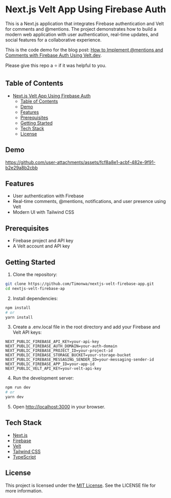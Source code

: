 # Next.js Velt App Using Firebase Auth

This is a Next.js application that integrates Firebase authentication and Velt for comments and @mentions. The project demonstrates how to build a modern web application with user authentication, real-time updates, and social features for a collaborative experience.

This is the code demo for the blog post: [How to Implement @mentions and Comments with Firebase Auth Using Velt.dev](https://velt.dev/blog).

Please give this repo a ⭐ if it was helpful to you.

## Table of Contents

- [Next.js Velt App Using Firebase Auth](#nextjs-velt-app-using-firebase-auth)
  - [Table of Contents](#table-of-contents)
  - [Demo](#demo)
  - [Features](#features)
  - [Prerequisites](#prerequisites)
  - [Getting Started](#getting-started)
  - [Tech Stack](#tech-stack)
  - [License](#license)

## Demo

https://github.com/user-attachments/assets/fcf8a8e1-acbf-482e-9f91-b2e29a8b2cbb

## Features

- User authentication with Firebase
- Real-time comments, @mentions, notifications, and user presence using Velt
- Modern UI with Tailwind CSS

## Prerequisites

- Firebase project and API key
- A Velt account and API key

## Getting Started

1. Clone the repository:

```bash
git clone https://github.com/Timonwa/nextjs-velt-firebase-app.git
cd nextjs-velt-firebase-ap
```

2. Install dependencies:

```bash
npm install
# or
yarn install
```

3. Create a .env.local file in the root directory and add your Firebase and Velt API keys:

```
NEXT_PUBLIC_FIREBASE_API_KEY=your-api-key
NEXT_PUBLIC_FIREBASE_AUTH_DOMAIN=your-auth-domain
NEXT_PUBLIC_FIREBASE_PROJECT_ID=your-project-id
NEXT_PUBLIC_FIREBASE_STORAGE_BUCKET=your-storage-bucket
NEXT_PUBLIC_FIREBASE_MESSAGING_SENDER_ID=your-messaging-sender-id
NEXT_PUBLIC_FIREBASE_APP_ID=your-app-id
NEXT_PUBLIC_VELT_API_KEY=your-velt-api-key
```

4. Run the development server:

```bash
npm run dev
# or
yarn dev
```

5. Open [http://localhost:3000](http://localhost:3000) in your browser.

## Tech Stack

- [Next.js](https://nextjs.org/)
- [Firebase](https://firebase.google.com/)
- [Velt](https://velt.dev/)
- [Tailwind CSS](https://tailwindcss.com/)
- [TypeScript](https://www.typescriptlang.org/)

## License

This project is licensed under the [MIT License](LICENSE). See the LICENSE file for more information.
